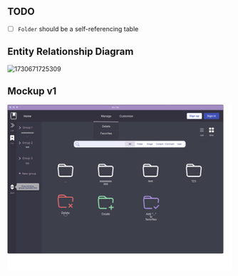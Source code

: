 ## TODO

* [ ] `Folder` should be a self-referencing table

## Entity Relationship Diagram

![1730671725309](https://file+.vscode-resource.vscode-cdn.net/c%3A/Users/airyn/Documents/dev/proyecto-electron/image/README/1730671725309.png)

## Mockup v1

![1730832222649](image/README/1730832222649.png)
